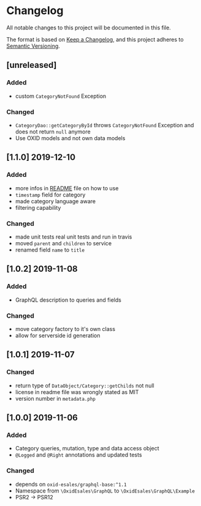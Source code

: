 # Changelog
All notable changes to this project will be documented in this file.

The format is based on [Keep a Changelog](https://keepachangelog.com/en/1.0.0/),
and this project adheres to [Semantic Versioning](https://semver.org/spec/v2.0.0.html).

## [unreleased]

### Added
- custom `CategoryNotFound` Exception

### Changed
- `CategoryDao::getCategoryById` throws `CategoryNotFound` Exception and does not return `null` anymore
- Use OXID models and not own data models

## [1.1.0] 2019-12-10

### Added
- more infos in [README](README.md) file on how to use
- `timestamp` field for category
- made category language aware
- filtering capability

### Changed
- made unit tests real unit tests and run in travis
- moved `parent` and `children` to service
- renamed field `name` to `title`

## [1.0.2] 2019-11-08

### Added
- GraphQL description to queries and fields

### Changed
- move category factory to it's own class
- allow for serverside id generation

## [1.0.1] 2019-11-07

### Changed
- return type of `DataObject/Category::getChilds` not null
- license in readme file was wrongly stated as MIT
- version number in `metadata.php`

## [1.0.0] 2019-11-06

### Added
- Category queries, mutation, type and data access object
- `@Logged` and `@Right` annotations and updated tests

### Changed
- depends on `oxid-esales/graphql-base:^1.1`
- Namespace from `\OxidEsales\GraphQL` to `\OxidEsales\GraphQL\Example`
- PSR2 -> PSR12

